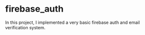 # firebase_auth
 In this project, I implemented a very basic firebase auth and email verification system.
